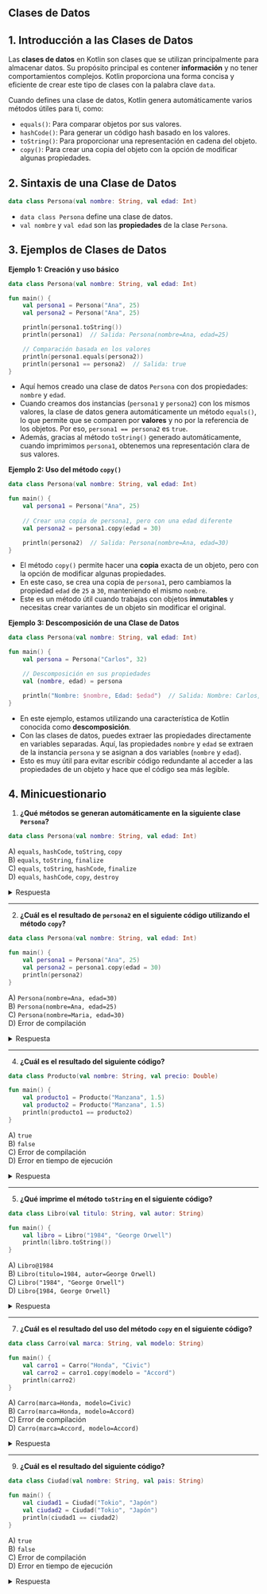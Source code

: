 ## Clases de Datos

## 1. Introducción a las Clases de Datos

Las **clases de datos** en Kotlin son clases que se utilizan principalmente para almacenar datos. Su propósito principal es contener **información** y no tener comportamientos complejos. Kotlin proporciona una forma concisa y eficiente de crear este tipo de clases con la palabra clave `data`.

Cuando defines una clase de datos, Kotlin genera automáticamente varios métodos útiles para ti, como:
- `equals()`: Para comparar objetos por sus valores.
- `hashCode()`: Para generar un código hash basado en los valores.
- `toString()`: Para proporcionar una representación en cadena del objeto.
- `copy()`: Para crear una copia del objeto con la opción de modificar algunas propiedades.

## 2. Sintaxis de una Clase de Datos

```kotlin
data class Persona(val nombre: String, val edad: Int)
```
- `data class Persona` define una clase de datos.
- `val nombre` y `val edad` son las **propiedades** de la clase `Persona`.

## 3. Ejemplos de Clases de Datos

**Ejemplo 1: Creación y uso básico**
```kotlin
data class Persona(val nombre: String, val edad: Int)

fun main() {
    val persona1 = Persona("Ana", 25)
    val persona2 = Persona("Ana", 25)

    println(persona1.toString())
    println(persona1)  // Salida: Persona(nombre=Ana, edad=25)

    // Comparación basada en los valores
    println(persona1.equals(persona2))
    println(persona1 == persona2)  // Salida: true
}
```
- Aquí hemos creado una clase de datos `Persona` con dos propiedades: `nombre` y `edad`.
- Cuando creamos dos instancias (`persona1` y `persona2`) con los mismos valores, la clase de datos genera automáticamente un método `equals()`, lo que permite que se comparen por **valores** y no por la referencia de los objetos. Por eso, `persona1 == persona2` es `true`.
- Además, gracias al método `toString()` generado automáticamente, cuando imprimimos `persona1`, obtenemos una representación clara de sus valores.

**Ejemplo 2: Uso del método `copy()`**
```kotlin
data class Persona(val nombre: String, val edad: Int)

fun main() {
    val persona1 = Persona("Ana", 25)
    
    // Crear una copia de persona1, pero con una edad diferente
    val persona2 = persona1.copy(edad = 30)

    println(persona2)  // Salida: Persona(nombre=Ana, edad=30)
}
```
- El método `copy()` permite hacer una **copia** exacta de un objeto, pero con la opción de modificar algunas propiedades.
- En este caso, se crea una copia de `persona1`, pero cambiamos la propiedad `edad` de `25` a `30`, manteniendo el mismo `nombre`.
- Este es un método útil cuando trabajas con objetos **inmutables** y necesitas crear variantes de un objeto sin modificar el original.

**Ejemplo 3: Descomposición de una Clase de Datos**
```kotlin
data class Persona(val nombre: String, val edad: Int)

fun main() {
    val persona = Persona("Carlos", 32)

    // Descomposición en sus propiedades
    val (nombre, edad) = persona

    println("Nombre: $nombre, Edad: $edad")  // Salida: Nombre: Carlos, Edad: 32
}
```
- En este ejemplo, estamos utilizando una característica de Kotlin conocida como **descomposición**.
- Con las clases de datos, puedes extraer las propiedades directamente en variables separadas. Aquí, las propiedades `nombre` y `edad` se extraen de la instancia `persona` y se asignan a dos variables (`nombre` y `edad`).
- Esto es muy útil para evitar escribir código redundante al acceder a las propiedades de un objeto y hace que el código sea más legible.

## 4. Minicuestionario

1. **¿Qué métodos se generan automáticamente en la siguiente clase `Persona`?**

```kotlin
data class Persona(val nombre: String, val edad: Int)
```

A) `equals`, `hashCode`, `toString`, `copy`  
B) `equals`, `toString`, `finalize`  
C) `equals`, `toString`, `hashCode`, `finalize`  
D) `equals`, `hashCode`, `copy`, `destroy`

<details>
  <summary>Respuesta</summary>
  
  **A) `equals`, `hashCode`, `toString`, `copy`**

  **Explicación:**
  - Las clases de datos en Kotlin generan automáticamente varios métodos útiles, como `equals` para comparar objetos, `hashCode` para generar un valor hash, `toString` para representar el objeto como cadena, y `copy` para crear copias con modificaciones.
</details>

---

2. **¿Cuál es el resultado de `persona2` en el siguiente código utilizando el método `copy`?**

```kotlin
data class Persona(val nombre: String, val edad: Int)

fun main() {
    val persona1 = Persona("Ana", 25)
    val persona2 = persona1.copy(edad = 30)
    println(persona2)
}
```

A) `Persona(nombre=Ana, edad=30)`  
B) `Persona(nombre=Ana, edad=25)`  
C) `Persona(nombre=Maria, edad=30)`  
D) Error de compilación

<details>
  <summary>Respuesta</summary>
  
  **A) `Persona(nombre=Ana, edad=30)`**

  **Explicación:**
  - El método `copy` permite crear una copia del objeto, cambiando solo los valores especificados. En este caso, se copia `persona1` y solo se modifica el valor de `edad` a 30.
</details>

---

4. **¿Cuál es el resultado del siguiente código?**

```kotlin
data class Producto(val nombre: String, val precio: Double)

fun main() {
    val producto1 = Producto("Manzana", 1.5)
    val producto2 = Producto("Manzana", 1.5)
    println(producto1 == producto2)
}
```

A) `true`  
B) `false`  
C) Error de compilación  
D) Error en tiempo de ejecución

<details>
  <summary>Respuesta</summary>
  
  **A) `true`**

  **Explicación:**
  - El método `equals` generado automáticamente por las clases de datos compara todas las propiedades. Como ambos objetos tienen las mismas propiedades (`nombre` y `precio`), se consideran iguales.
</details>

---

5. **¿Qué imprime el método `toString` en el siguiente código?**

```kotlin
data class Libro(val titulo: String, val autor: String)

fun main() {
    val libro = Libro("1984", "George Orwell")
    println(libro.toString())
}
```

A) `Libro@1984`  
B) `Libro(titulo=1984, autor=George Orwell)`  
C) `Libro("1984", "George Orwell")`  
D) `Libro{1984, George Orwell}`

<details>
  <summary>Respuesta</summary>
  
  **B) `Libro(titulo=1984, autor=George Orwell)`**

  **Explicación:**
  - El método `toString` en una clase de datos genera automáticamente una representación de cadena del objeto, mostrando el nombre de la clase y sus propiedades con sus valores.
</details>

---

7. **¿Cuál es el resultado del uso del método `copy` en el siguiente código?**

```kotlin
data class Carro(val marca: String, val modelo: String)

fun main() {
    val carro1 = Carro("Honda", "Civic")
    val carro2 = carro1.copy(modelo = "Accord")
    println(carro2)
}
```

A) `Carro(marca=Honda, modelo=Civic)`  
B) `Carro(marca=Honda, modelo=Accord)`  
C) Error de compilación  
D) `Carro(marca=Accord, modelo=Accord)`

<details>
  <summary>Respuesta</summary>
  
  **B) `Carro(marca=Honda, modelo=Accord)`**

  **Explicación:**
  - Al utilizar el método `copy`, se crea una copia del objeto `carro1` con el valor del `modelo` modificado a "Accord", manteniendo el valor de `marca` como "Honda".
</details>

---

9. **¿Cuál es el resultado del siguiente código?**

```kotlin
data class Ciudad(val nombre: String, val pais: String)

fun main() {
    val ciudad1 = Ciudad("Tokio", "Japón")
    val ciudad2 = Ciudad("Tokio", "Japón")
    println(ciudad1 == ciudad2)
}
```

A) `true`  
B) `false`  
C) Error de compilación  
D) Error en tiempo de ejecución

<details>
  <summary>Respuesta</summary>
  
  **A) `true`**

  **Explicación:**
  - El método `equals` compara las propiedades de los objetos. Como `ciudad1` y `ciudad2` tienen las mismas propiedades (`nombre` y `pais`), se consideran iguales, por lo que `equals` devuelve `true`.
</details>
